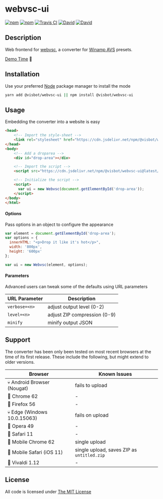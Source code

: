 # webvsc-ui

[![npm](https://img.shields.io/npm/l/@visbot/webvsc-ui.svg?style=flat-square)](https://www.npmjs.org/package/@visbot/webvsc-ui)
[![npm](https://img.shields.io/npm/v/@visbot/webvsc-ui.svg?style=flat-square)](https://www.npmjs.org/package/@visbot/webvsc-ui)
[![Travis CI](https://img.shields.io/travis/idleberg/webvsc-ui/gh-pages.svg?style=flat-square)](https://travis-ci.org/idleberg/webvsc-ui)
[![David](https://img.shields.io/david/idleberg/webvsc-ui.svg?style=flat-square)](https://david-dm.org/idleberg/webvsc-ui)
[![David](https://img.shields.io/david/dev/idleberg/webvsc-ui.svg?style=flat-square)](https://david-dm.org/idleberg/webvsc-ui?type=dev)

## Description

Web frontend for [webvsc](https://www.npmjs.com/package/@visbot/webvsc), a converter for [Winamp AVS](http://www.wikiwand.com/en/Advanced_Visualization_Studio) presets.

[Demo Time](https://idleberg.github.io/webvsc-ui/) 🙌

## Installation

Use your preferred [Node](https://nodejs.org) package manager to install the mode

```sh
yarn add @visbot/webvsc-ui || npm install @visbot/webvsc-ui
```

## Usage

Embedding the converter into a website is easy

```html
<head>
    <!-- Import the style-sheet -->
    <link rel="stylesheet" href="https://cdn.jsdelivr.net/npm/@visbot/webvsc-ui@latest/dist/webvsc-ui.css">
</head>
<body>
    <!-- Add a droparea -->
    <div id="drop-area"></div>

    <!-- Import the script -->
    <script src="https://cdn.jsdelivr.net/npm/@visbot/webvsc-ui@latest/dist/webvsc-ui.js"></script>

    <!-- Initialize the script -->
    <script>
      var ui = new Webvsc(document.getElementById('drop-area'));
    </script>
</body>
</html>
```

#### Options

Pass options in an object to configure the appearance

```js
var element = document.getElementById('drop-area');
var options = {
  innerHTML: "<p>Drop it like it's hot</p>",
  width: '800px',
  height: '600px'
};

var ui = new Webvsc(element, options);
```

#### Parameters

Advanced users can tweak some of the defaults using URL parameters

URL Parameter | Description
--------------|-----------------------------
`verbose=<n>` | adjust output level (0-2)
`level=<n>`   | adjust ZIP compression (0-9)
`minify`      | minify output JSON

## Support

The converter has been only been tested on most recent browsers at the time of its first release. These include the following, but might extend to older versions.

Browser                      | Known Issues
-----------------------------|----------------------------
💀 Android Browser (Nougat)  | fails to upload
💯 Chrome 62                 | -
💯 Firefox 56                | -
💀 Edge (Windows 10.0.15063) | fails on upload
💯 Opera 49                  | -
💯 Safari 11                 | -
🤔 Mobile Chrome 62          | single upload
🤔 Mobile Safari (iOS 11)    | single upload, saves ZIP as `untitled.zip`
💯 Vivaldi 1.12              | -

## License

All code is licensed under [The MIT License](http://opensource.org/licenses/MIT)

